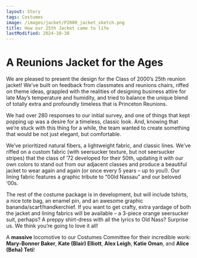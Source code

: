 ```yaml
---
layout: Story
tags: Costumes
image: /images/jacket/P2000_jacket_sketch.png
title: How our 25th Jacket came to life 
lastModified: 2024-10-30
---
```

# A Reunions Jacket for the Ages

We are pleased to present the design for the Class of 2000’s 25th reunion jacket!  We’ve built on feedback from classmates and reunions chairs, riffed on theme ideas, grappled with the realities of designing business attire for late May’s temperature and humidity, and tried to balance the unique blend of totally extra and profoundly timeless that is Princeton Reunions.

We had over 280 responses to our initial survey, and one of things that kept popping up was a desire for a timeless, classic look. And, knowing that we’re stuck with this thing for a while, the team wanted to create something that would be not just elegant, but comfortable.

We’ve prioritized natural fibers, a lightweight fabric, and classic lines.  We’ve riffed on a custom fabric (with seersucker texture, but not seersucker stripes) that the class of ’72 developed for their 50th, updating it with our own colors to stand out from our adjacent classes and produce a beautiful jacket to wear again and again (or once every 5 years – up to you!).  Our lining fabric features a graphic tribute to “00ld Nassau” and our beloved ‘00s.  

The rest of the costume package is in development, but will include tshirts, a nice tote bag, an enamel pin, and an awesome graphic bananda/scarf/handkerchief.  If you want to get crafty, extra yardage of both the jacket and lining fabrics will be available – a 3-piece orange seersucker suit, perhaps?  A preppy shirt-dress with all the lyrics to Old Nass?  Surprise us. We think you’re going to love it all!

A **massive** locomotive to our Costumes Committee for their incredible work: **Mary-Bonner Baker**, **Kate (Blair) Elliott**, **Alex Leigh**, **Katie Oman**, and **Alice (Beha) Teti**! 
